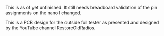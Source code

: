 This is as of yet unfinished. It still needs breadboard validation of the pin assignments on the nano I changed.

This is a PCB design for the outside foil tester as presented and designed by the YouTube channel RestoreOldRadios. 

